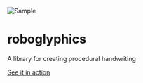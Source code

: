 ![Sample](https://raw.github.com/bwiklund/roboglyphics/master/site/sample.png)

roboglyphics
========

A library for creating procedural handwriting

[See it in action](http://bwiklund.github.com/roboglyphics)

